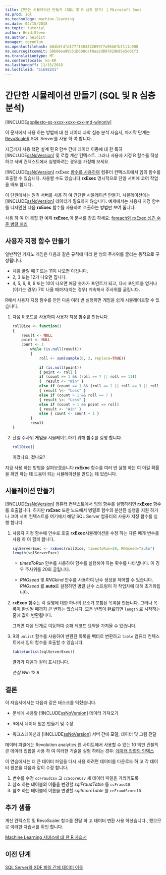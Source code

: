 ```yaml
---
title: 간단한 시뮬레이션 만들기 (SQL 및 R 심층 분석) | Microsoft Docs
ms.prod: sql
ms.technology: machine-learning
ms.date: 04/15/2018
ms.topic: tutorial
author: HeidiSteen
ms.author: heidist
manager: cgronlun
ms.openlocfilehash: b0db5fdfd177f1303432659f7a96b0fbf111c000
ms.sourcegitcommit: 50b60ea99551b688caf0aa2d897029b95e5c01f3
ms.translationtype: MT
ms.contentlocale: ko-KR
ms.lasthandoff: 11/15/2018
ms.locfileid: "51698241"
---
```

# <a name="create-a-simple-simulation-sql-and-r-deep-dive"></a>간단한 시뮬레이션 만들기 (SQL 및 R 심층 분석)
[!INCLUDE[appliesto-ss-xxxx-xxxx-xxx-md-winonly](../../includes/appliesto-ss-xxxx-xxxx-xxx-md-winonly.md)]

이 문서에서 사용 하는 방법에 대 한 데이터 과학 심층 분석 자습서, 마지막 단계는 [RevoScaleR](https://docs.microsoft.com/machine-learning-server/r-reference/revoscaler/revoscaler) SQL Server를 사용 하 여 합니다.

지금까지 사용 했던 설계 된 R 함수 간에 데이터 이동에 대 한 특히 [!INCLUDE[ssNoVersion](../../includes/ssnoversion-md.md)] 및 로컬 계산 컨텍스트. 그러나 사용자 지정 R 함수를 작성하고 서버 컨텍스트에서 실행하려는 경우를 가정해 보세요.

[!INCLUDE[ssNoVersion](../../includes/ssnoversion-md.md)] rxExec [함수를 사용하여](https://docs.microsoft.com/machine-learning-server/r-reference/revoscaler/rxexec) 컴퓨터 컨텍스트에서 임의 함수를 호출할 수 있습니다. 사용할 수도 있습니다 **rxExec** 명시적으로 단일 서버에 코어 작업을 배포 합니다.

이 단원에서는 원격 서버를 사용 하 여 간단한 시뮬레이션 만들기. 시뮬레이션에는 [!INCLUDE[ssNoVersion](../../includes/ssnoversion-md.md)] 데이터가 필요하지 않습니다. 예제에서는 사용자 지정 함수를 디자인한 다음 **rxExec** 함수를 사용하여 호출하는 방법만 보여 줍니다.

사용 하 여 더 복잡 한 예제 **rxExec**,이 문서를 참조 하세요. [foreach와 rxExec 성긴 수준 병렬 처리](https://blog.revolutionanalytics.com/2015/04/coarse-grain-parallelism-with-foreach-and-rxexec.html)

## <a name="create-the-custom-function"></a>사용자 지정 함수 만들기

일반적인 카지노 게임은 다음과 같은 규칙에 따라 한 쌍의 주사위를 굴리는 동작으로 구성됩니다.

- 처음 굴릴 때 7 또는 11이 나오면 이깁니다.
- 2, 3 또는 12가 나오면 집니다.
- 4, 5, 6, 8, 9 또는 10이 나오면 해당 숫자가 포인트가 되고, 다시 포인트를 얻거나(이기는 경우) 7이 나올 때까지(지는 경우) 계속해서 주사위를 굴립니다.

R에서 사용자 지정 함수를 만든 다음 여러 번 실행하면 게임을 쉽게 시뮬레이트할 수 있습니다.

1.  다음 R 코드를 사용하여 사용자 지정 함수를 만듭니다.
  
    ```R
    rollDice <- function()
    {
        result <- NULL
        point <- NULL
        count <- 1
            while (is.null(result))
            {
                roll <- sum(sample(6, 2, replace=TRUE))
  
                if (is.null(point))
                { point <- roll }
                if (count == 1 && (roll == 7 || roll == 11))
                {  result <- "Win" }
                else if (count == 1 && (roll == 2 || roll == 3 || roll == 12))
                { result \<- "Loss" }
                else if (count > 1 && roll == 7 )
                { result \<- "Loss" }
                else if (count > 1 && point == roll)
                { result <- "Win" }
                else { count <- count + 1 }
            }
            result
    }
    ```
  
2.  단일 주사위 게임을 시뮬레이트하기 위해 함수를 실행 합니다.
  
    ```R
    rollDice()
    ```
  
    이겼나요, 졌나요?
  
지금 사용 하는 방법을 살펴보겠습니다 **rxExec** 함수를 여러 번 실행 하는 여 이길 확률을 확인 하는 데 도움이 되는 시뮬레이션을 만드는 데 있습니다.

## <a name="create-the-simulation"></a>시뮬레이션 만들기

[!INCLUDE[ssNoVersion](../../includes/ssnoversion-md.md)] 컴퓨터 컨텍스트에서 임의 함수를 실행하려면 **rxExec** 함수를 호출합니다. 하지만 **rxExec** 또한 노드에서 병렬로 함수의 분산된 실행을 지원 하거나 코어 서버 컨텍스트를 여기에서 해당 SQL Server 컴퓨터의 사용자 지정 함수를 실행 합니다.

1. 사용자 지정 함수에 인수로 호출 **rxExec**시뮬레이션을 수정 하는 다른 매개 변수를 사용 하 여 함께 합니다.
  
    ```R
    sqlServerExec <- rxExec(rollDice, timesToRun=20, RNGseed="auto")
    length(sqlServerExec)
    ```
  
    - *timesToRun* 인수를 사용하여 함수를 실행해야 하는 횟수를 나타냅니다.  이 경우 주사위를 20회 굴립니다.
  
    - *RNGseed* 및 *RNGkind* 인수를 사용하여 난수 생성을 제어할 수 있습니다. *RNGseed* 를 **auto**로 설정하면 병렬 난수 스트림이 각 작업자에 대해 초기화됩니다.
  
2. **rxExec** 함수는 각 실행에 대한 하나의 요소가 포함된 목록을 만듭니다. 그러나 목록이 완성될 때까지 큰 변화는 없습니다. 모든 반복이 완료되면 `length` 로 시작하는 줄에 값이 반환됩니다.
  
    그러면 다음 단계로 이동하여 승패 레코드 요약을 가져올 수 있습니다.
  
3. R의 `unlist` 함수를 사용하여 반환된 목록을 벡터로 변환하고 `table` 컴퓨터 컨텍스트에서 임의 함수를 호출할 수 있습니다.
  
    ```R
    table(unlist(sqlServerExec))
    ```
  
    결과가 다음과 같이 표시됩니다.
  
     *손실 Win* *12 8*

## <a name="conclusions"></a>결론

이 자습서에서는 다음과 같은 태스크를 익혔습니다.
  
-   분석에 사용할 [!INCLUDE[ssNoVersion](../../includes/ssnoversion-md.md)] 데이터 가져오기
  
-   R에서 데이터 원본 만들기 및 수정
  
-   워크스테이션과 [!INCLUDE[ssNoVersion](../../includes/ssnoversion-md.md)] 서버 간에 모델, 데이터 및 그림 전달
  

데이터 파일에는 Revolution analytics 웹 사이트에서 사용할 수 있는 10 백만 관찰의 큰 데이터 집합을 사용 하 여 이러한 기술을 실험 하려는 경우: [데이터 집합의 인덱스](https://packages.revolutionanalytics.com/datasets)

이 연습에서는 더 큰 데이터 파일을 다시 사용 하려면 데이터를 다운로드 하 고 각 데이터 원본을 다음과 같이 수정 합니다.

1. 변수를 수정 `ccFraudCsv` 고 `ccScoreCsv` 새 데이터 파일을 가리키도록
2. 참조 하는 테이블의 이름을 변경할 *sqlFraudTable* 를 `ccFraud10`
3. 참조 하는 테이블의 이름을 변경할 *sqlScoreTable* 를 `ccFraudScore10`

## <a name="additional-samples"></a>추가 샘플

계산 컨텍스트 및 RevoScaler 함수를 전달 하 고 데이터 변환 사용 하셨습니다., 했으므로 이러한 자습서를 확인 합니다.

[Machine Learning 서비스에 대 한 R 자습서](machine-learning-services-tutorials.md)
## <a name="previous-step"></a>이전 단계

[SQL Server와 XDF 파일 간에 데이터 이동](../../advanced-analytics/tutorials/deepdive-move-data-between-sql-server-and-xdf-file.md)
